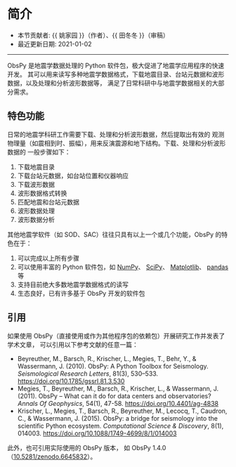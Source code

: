 # 简介

- 本节贡献者: {{ 姚家园 }}（作者）、{{ 田冬冬 }}（审稿）
- 最近更新日期: 2021-01-02

---

ObsPy 是地震学数据处理的 Python 软件包，极大促进了地震学应用程序的快速开发。
其可以用来读写多种地震学数据格式，下载地震目录、台站元数据和波形数据，以及处理和分析波形数据等，
满足了日常科研中与地震学数据相关的大部分需求。

## 特色功能

日常的地震学科研工作需要下载、处理和分析波形数据，然后提取出有效的
观测物理量（如震相到时、振幅），用来反演震源和地下结构。下载、处理和分析波形数据的
一般步骤如下：

1. 下载地震目录
2. 下载台站元数据，如台站位置和仪器响应
3. 下载波形数据
4. 波形数据格式转换
5. 匹配地震和台站元数据
6. 波形数据处理
7. 波形数据分析

其他地震学软件（如 SOD、SAC）往往只具有以上一个或几个功能，ObsPy 的特色在于：

1. 可以完成以上所有步骤
2. 可以使用丰富的 Python 软件包，如 [NumPy](https://numpy.org/)、
   [SciPy](https://www.scipy.org/)、
   [Matplotlib](https://matplotlib.org/)、
   [pandas](https://pandas.pydata.org/) 等
3. 支持目前绝大多数地震学数据格式的读写
4. 生态良好，已有许多基于 ObsPy 开发的软件包

## 引用

如果使用 ObsPy（直接使用或作为其他程序包的依赖包）开展研究工作并发表了学术文章，
可以引用以下参考文献的任意一篇：

- Beyreuther, M., Barsch, R., Krischer, L., Megies, T., Behr, Y., & Wassermann, J. (2010).
  ObsPy: A Python Toolbox for Seismology.
  *Seismological Research Letters*, 81(3), 530–533.
  <https://doi.org/10.1785/gssrl.81.3.530>
- Megies, T., Beyreuther, M., Barsch, R., Krischer, L., & Wassermann, J. (2011).
  ObsPy – What can it do for data centers and observatories?
  *Annals Of Geophysics*, 54(1), 47-58.
  <https://doi.org/10.4401/ag-4838>
- Krischer, L., Megies, T., Barsch, R., Beyreuther, M., Lecocq, T., Caudron, C., & Wassermann, J. (2015).
  ObsPy: a bridge for seismology into the scientific Python ecosystem.
  *Computational Science & Discovery*, 8(1), 014003.
  <https://doi.org/10.1088/1749-4699/8/1/014003>

此外，也可引用实际使用的 ObsPy 版本，
如 ObsPy 1.4.0（[10.5281/zenodo.6645832](https://doi.org/10.5281/zenodo.6645832)）。
